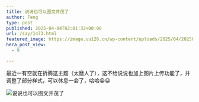 ```yaml
---
title: 说说也可以图文并茂了
author: Feng
type: post
published: 2025-04-04T02:01:32+00:00
url: /say/1473.html
featured_image: https://image.uu126.cn/wp-content/uploads/2025/04/20250404100133694.webp
hera_post_view:
  - 9

---
```

最近一有空就在折腾这主题（太磨人了），这不给说说也加上图片上传功能了，并调整了部分样式，可以休息一会了，哈哈😀😀

<div class="note-item-image">
  <img decoding="async" src="https://image.uu126.cn/wp-content/uploads/2025/04/20250404100133694.webp!Tupian01" alt="说说也可以图文并茂了" />
</div>